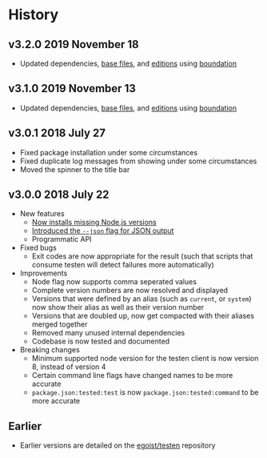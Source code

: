 # History

## v3.2.0 2019 November 18

-   Updated dependencies, [base files](https://github.com/bevry/base), and [editions](https://editions.bevry.me) using [boundation](https://github.com/bevry/boundation)

## v3.1.0 2019 November 13

-   Updated dependencies, [base files](https://github.com/bevry/base), and [editions](https://editions.bevry.me) using [boundation](https://github.com/bevry/boundation)

## v3.0.1 2018 July 27

-   Fixed package installation under some circumstances
-   Fixed duplicate log messages from showing under some circumstances
-   Moved the spinner to the title bar

## v3.0.0 2018 July 22

-   New features
    -   [Now installs missing Node.js versions](https://github.com/egoist/testen/issues/15)
    -   [Introduced the `--json` flag for JSON output](https://github.com/egoist/testen/issues/19)
    -   Programmatic API
-   Fixed bugs
    -   Exit codes are now appropriate for the result (such that scripts that consume testen will detect failures more automatically)
-   Improvements
    -   Node flag now supports comma seperated values
    -   Complete version numbers are now resolved and displayed
    -   Versions that were defined by an alias (such as `current`, or `system`) now show their alias as well as their version number
    -   Versions that are doubled up, now get compacted with their aliases merged together
    -   Removed many unused internal dependencies
    -   Codebase is now tested and documented
-   Breaking changes
    -   Minimum supported node version for the testen client is now version 8, instead of version 4
    -   Certain command line flags have changed names to be more accurate
    -   `package.json:tested:test` is now `package.json:tested:command` to be more accurate

## Earlier

-   Earlier versions are detailed on the [egoist/testen](https://github.com/egoist/testen) repository
